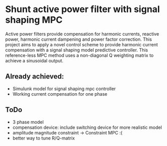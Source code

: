 # Shunt active power filter with signal shaping MPC

Active power filters provide compensation for harmonic currents, reactive power, harmonic current dampening and power factor correction. This project aims to apply a novel control scheme to provide harmonic current compensation with a signal shaping model predictive controller. This reference-less MPC method uses a non-diagonal Q weighting matrix to achieve a sinusoidal output.

## Already achieved: 
- Simulunk model for signal shaping mpc controller
- Working current compensation for one phase

## ToDo
- 3 phase model
- compensation device: include switching device for more realistic model
- amplitude magnitude constraint -> Constraint MPC :(
- better way to tune R/Q-matrix
